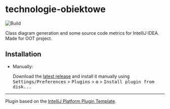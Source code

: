 # technologie-obiektowe

![Build](https://github.com/mozewinka/technologie-obiektowe/workflows/Build/badge.svg)

<!-- Plugin description -->
Class diagram generation and some source code metrics for IntelliJ IDEA. Made for OOT project.
<!-- Plugin description end -->

## Installation
  
- Manually:

  Download the [latest release](https://github.com/mozewinka/technologie-obiektowe/releases/latest) and install it manually using
  <kbd>Settings/Preferences</kbd> > <kbd>Plugins</kbd> > <kbd>⚙️</kbd> > <kbd>Install plugin from disk...</kbd>


---
Plugin based on the [IntelliJ Platform Plugin Template][template].

[template]: https://github.com/JetBrains/intellij-platform-plugin-template
